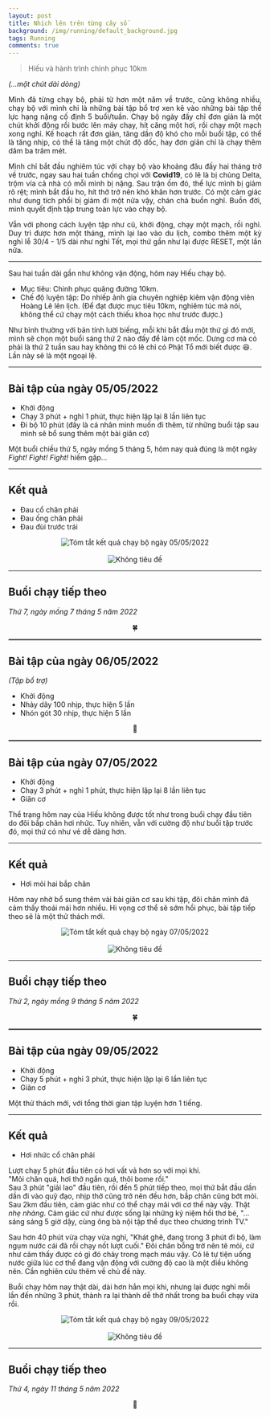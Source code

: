 ```yaml
---
layout: post
title: Nhích lên trên từng cây số
background: /img/running/default_background.jpg
tags: Running
comments: true
---
```


> Hiếu và hành trình chinh phục 10km

*(…một chút dài dòng)*

<div style="text-align: justify">
<p>Mình đã từng chạy bộ, phải từ hơn một năm về trước, cũng không nhiều, chạy bộ với mình chỉ là những bài tập bổ trợ xen kẽ vào những bài tập thể lực hạng nặng cố định 5 buổi/tuần. Chạy bộ ngày đấy chỉ đơn giản là một chút khởi động rồi bước lên máy chạy, hít căng một hơi, rồi chạy một mạch xong nghỉ. Kế hoạch rất đơn giản, tăng dần độ khó cho mỗi buổi tập, có thể là tăng nhịp, có thể là tăng một chút độ dốc, hay đơn giản chỉ là chạy thêm dăm ba trăm mét.</p>

<p>Mình chỉ bắt đầu nghiêm túc với chạy bộ vào khoảng đâu đấy hai tháng trở về trước, ngay sau hai tuần chống chọi với <b>Covid19</b>, có lẽ là bị chủng Delta, trộm vía cả nhà có mỗi mình bị nặng. Sau trận ốm đó, thể lực mình bị giảm rõ rệt; mình bắt đầu ho, hít thở trở nên khó khăn hơn trước. Có một cảm giác như dung tích phổi bị giảm đi một nửa vậy, chán chả buồn nghĩ. Buồn đời, mình quyết định tập trung toàn lực vào chạy bộ.</p>

<p>Vẫn với phong cách luyện tập như cũ, khởi động, chạy một mạch, rồi nghỉ. Duy trì được hơn một tháng, mình lại lao vào du lịch, combo thêm một kỳ nghỉ lễ 30/4 - 1/5 dài như nghỉ Tết, mọi thứ gần như lại được RESET, một lần nữa.</p>
</div>

---

Sau hai tuần dài gần như không vận động, hôm nay Hiếu chạy bộ.
- Mục tiêu: Chinh phục quãng đường 10km.
- Chế độ luyện tập: Do nhiếp ảnh gia chuyên nghiệp kiêm vận động viên Hoàng Lê lên lịch. (Để đạt được mục tiêu 10km, nghiêm túc mà nói, không thể cứ chạy một cách thiếu khoa học như trước được.)
 
Như bình thường với bản tính lười biếng, mỗi khi bắt đầu một thứ gì đó mới, mình sẽ chọn một buổi sáng thứ 2 nào đấy để làm cột mốc. Dưng cơ mà có phải là thứ 2 tuần sau hay không thì có lẽ chỉ có Phật Tổ mới biết được 😆. Lần này sẽ là một ngoại lệ.

---

## Bài tập của ngày 05/05/2022
- Khởi động
- Chạy 3 phút + nghỉ 1 phút, thực hiện lặp lại 8 lần liên tục
- Đi bộ 10 phút (đây là cá nhân mình muốn đi thêm, từ những buổi tập sau mình sẽ bổ sung thêm một bài giãn cơ)

Một buổi chiều thứ 5, ngày mồng 5 tháng 5, hôm nay quả đúng là một ngày *Fight! Fight! Fight!* hiếm gặp…

---

## Kết quả
- Đau cổ chân phải
- Đau ống chân phải
- Đau đùi trước trái
<center><img src="/img/running/run_5_5_2022.jpg" alt="Tóm tắt kết quả chạy bộ ngày 05/05/2022" title="Tóm tắt kết quả chạy bộ ngày 05/05/2022" style="max-width: 95%; height: auto;"/></center>
<br/>
<center><img src="/img/running/run_5_5_2022_2.jpg" alt="Không tiêu đề" title="Không tiêu đề" style="max-width: 95%; height: auto;"/></center>

---

## Buổi chạy tiếp theo
*Thứ 7, ngày mồng 7 tháng 5 năm 2022*

<div style="text-align: center">🍀</div>

<hr style="border:1px solid gray">

## Bài tập của ngày 06/05/2022
*(Tập bổ trợ)*
- Khởi động
- Nhảy dây 100 nhịp, thực hiện 5 lần
- Nhón gót 30 nhịp, thực hiện 5 lần

<div style="text-align: center">🐨</div>

<hr style="border:1px solid gray">

## Bài tập của ngày 07/05/2022
- Khởi động
- Chạy 3 phút + nghỉ 1 phút, thực hiện lặp lại 8 lần liên tục
- Giãn cơ

Thể trạng hôm nay của Hiếu không được tốt như trong buổi chạy đầu tiên do đôi bắp chân hơi nhức. Tuy nhiên, vẫn với cường độ như buổi tập trước đó, mọi thứ có như vẻ dễ dàng hơn.

---

## Kết quả
- Hơi mỏi hai bắp chân

Hôm nay nhờ bổ sung thêm vài bài giãn cơ sau khi tập, đôi chân mình đã cảm thấy thoải mái hơn nhiều. Hi vọng cơ thể sẽ sớm hồi phục, bài tập tiếp theo sẽ là một thử thách mới.

<center><img src="/img/running/run_7_5_2022.jpg" alt="Tóm tắt kết quả chạy bộ ngày 07/05/2022" title="Tóm tắt kết quả chạy bộ ngày 07/05/2022" style="max-width: 95%; height: auto;"/></center>
<br/>
<center><img src="/img/running/run_7_5_2022_2.jpg" alt="Không tiêu đề" title="Không tiêu đề" style="max-width: 95%; height: auto;"/></center>

---

## Buổi chạy tiếp theo
*Thứ 2, ngày mồng 9 tháng 5 năm 2022*

<div style="text-align: center">🍀</div>

<hr style="border:1px solid gray">

## Bài tập của ngày 09/05/2022
- Khởi động
- Chạy 5 phút + nghỉ 3 phút, thực hiện lặp lại 6 lần liên tục
- Giãn cơ

Một thử thách mới, với tổng thời gian tập luyện hơn 1 tiếng.

---

## Kết quả
- Hơi nhức cổ chân phải

Lượt chạy 5 phút đầu tiên có hơi vất vả hơn so với mọi khi.<br/>
"Mỏi chân quá, hơi thở ngắn quá, thôi bome rồi."<br/>
Sau 3 phút "giải lao" đầu tiên, rồi đến 5 phút tiếp theo, mọi thứ bắt đầu dần dần đi vào quỹ đạo, nhịp thở cũng trở nên đều hơn, bắp chân cũng bớt mỏi. Sau 2km đầu tiên, cảm giác như có thể chạy mãi với cơ thể này vậy. Thật *nhẹ nhàng*. Cảm giác cứ như được sống lại những kỷ niệm hồi thơ bé, "... sáng sáng 5 giờ dậy, cùng ông bà nội tập thể dục theo chương trình TV."

Sau hơn 40 phút vừa chạy vừa nghỉ, "Khát ghê, đang trong 3 phút đi bộ, làm ngụm nước cái đã rồi chạy nốt lượt cuối." Đôi chân bỗng trở nên tê mỏi, cứ như cảm thấy được có gì đó chảy trong mạch máu vậy. Có lẽ tự tiện uống nước giữa lúc cơ thể đang vận động với cường độ cao là một điều không nên. Cần nghiên cứu thêm về chủ đề này.

Buổi chạy hôm nay thật dài, dài hơn hẳn mọi khi, nhưng lại được nghỉ mỗi lần đến những 3 phút, thành ra lại thành dễ thở nhất trong ba buổi chạy vừa rồi.


<center><img src="/img/running/run_9_5_2022.jpg" alt="Tóm tắt kết quả chạy bộ ngày 09/05/2022" title="Tóm tắt kết quả chạy bộ ngày 09/05/2022" style="max-width: 95%; height: auto;"/></center>
<br/>
<center><img src="/img/running/run_9_5_2022_2.jpg" alt="Không tiêu đề" title="Không tiêu đề" style="max-width: 95%; height: auto;"/></center>

---

## Buổi chạy tiếp theo
*Thứ 4, ngày 11 tháng 5 năm 2022*

<div style="text-align: center">🐨</div>
